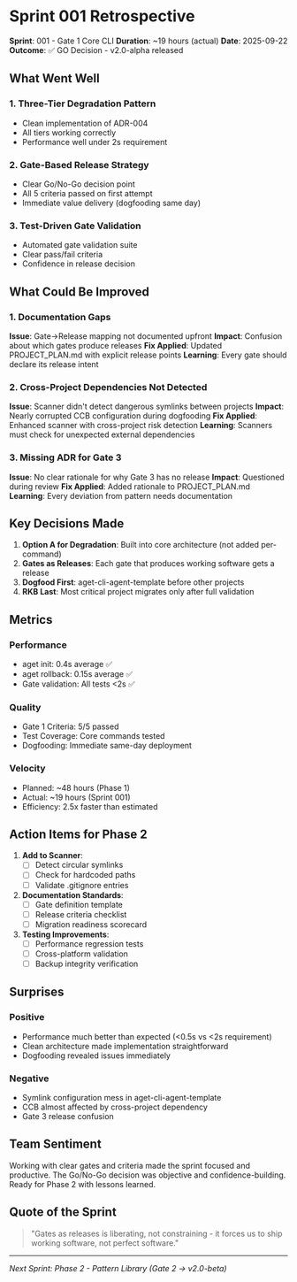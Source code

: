 # Sprint 001 Retrospective

**Sprint**: 001 - Gate 1 Core CLI
**Duration**: ~19 hours (actual)
**Date**: 2025-09-22
**Outcome**: ✅ GO Decision - v2.0-alpha released

## What Went Well

### 1. Three-Tier Degradation Pattern
- Clean implementation of ADR-004
- All tiers working correctly
- Performance well under 2s requirement

### 2. Gate-Based Release Strategy
- Clear Go/No-Go decision point
- All 5 criteria passed on first attempt
- Immediate value delivery (dogfooding same day)

### 3. Test-Driven Gate Validation
- Automated gate validation suite
- Clear pass/fail criteria
- Confidence in release decision

## What Could Be Improved

### 1. Documentation Gaps
**Issue**: Gate→Release mapping not documented upfront
**Impact**: Confusion about which gates produce releases
**Fix Applied**: Updated PROJECT_PLAN.md with explicit release points
**Learning**: Every gate should declare its release intent

### 2. Cross-Project Dependencies Not Detected
**Issue**: Scanner didn't detect dangerous symlinks between projects
**Impact**: Nearly corrupted CCB configuration during dogfooding
**Fix Applied**: Enhanced scanner with cross-project risk detection
**Learning**: Scanners must check for unexpected external dependencies

### 3. Missing ADR for Gate 3
**Issue**: No clear rationale for why Gate 3 has no release
**Impact**: Questioned during review
**Fix Applied**: Added rationale to PROJECT_PLAN.md
**Learning**: Every deviation from pattern needs documentation

## Key Decisions Made

1. **Option A for Degradation**: Built into core architecture (not added per-command)
2. **Gates as Releases**: Each gate that produces working software gets a release
3. **Dogfood First**: aget-cli-agent-template before other projects
4. **RKB Last**: Most critical project migrates only after full validation

## Metrics

### Performance
- aget init: 0.4s average ✅
- aget rollback: 0.15s average ✅
- Gate validation: All tests <2s ✅

### Quality
- Gate 1 Criteria: 5/5 passed
- Test Coverage: Core commands tested
- Dogfooding: Immediate same-day deployment

### Velocity
- Planned: ~48 hours (Phase 1)
- Actual: ~19 hours (Sprint 001)
- Efficiency: 2.5x faster than estimated

## Action Items for Phase 2

1. **Add to Scanner**:
   - [ ] Detect circular symlinks
   - [ ] Check for hardcoded paths
   - [ ] Validate .gitignore entries

2. **Documentation Standards**:
   - [ ] Gate definition template
   - [ ] Release criteria checklist
   - [ ] Migration readiness scorecard

3. **Testing Improvements**:
   - [ ] Performance regression tests
   - [ ] Cross-platform validation
   - [ ] Backup integrity verification

## Surprises

### Positive
- Performance much better than expected (<0.5s vs <2s requirement)
- Clean architecture made implementation straightforward
- Dogfooding revealed issues immediately

### Negative
- Symlink configuration mess in aget-cli-agent-template
- CCB almost affected by cross-project dependency
- Gate 3 release confusion

## Team Sentiment

Working with clear gates and criteria made the sprint focused and productive. The Go/No-Go decision was objective and confidence-building. Ready for Phase 2 with lessons learned.

## Quote of the Sprint

> "Gates as releases is liberating, not constraining - it forces us to ship working software, not perfect software."

---

*Next Sprint: Phase 2 - Pattern Library (Gate 2 → v2.0-beta)*